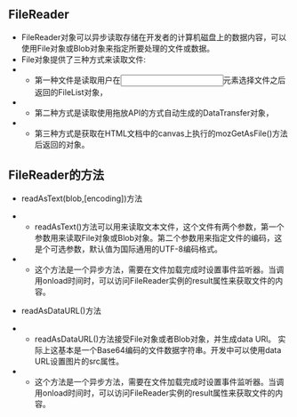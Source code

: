 ## FileReader
- FileReader对象可以异步读取存储在开发者的计算机磁盘上的数据内容，可以使用File对象或Blob对象来指定所要处理的文件或数据。
- File对象提供了三种方式来读取文件:
- - 第一种文件是读取用户在<input>元素选择文件之后返回的FileList对象，
- - 第二种方式是读取使用拖放API的方式自动生成的DataTransfer对象，
- - 第三种方式是获取在HTML文档中的canvas上执行的mozGetAsFile()方法后返回的对象。
## FileReader的方法
-  readAsText(blob,[encoding])方法
- - readAsText()方法可以用来读取文本文件，这个文件有两个参数，第一个参数用来读取File对象或Blob对象。第二个参数用来指定文件的编码，这是个可选参数，默认值为国际通用的UTF-8编码格式。
- - 这个方法是一个异步方法，需要在文件加载完成时设置事件监听器。当调用onload时间时，可以访问FileReader实例的result属性来获取文件的内容。

- readAsDataURL()方法
- - readAsDataURL()方法接受File对象或者Blob对象，并生成data URl。 实际上这基本是一个Base64编码的文件数据字符串。开发中可以使用data URL设置图片的src属性。
- - 这个方法是一个异步方法，需要在文件加载完成时设置事件监听器。当调用onload时间时，可以访问FileReader实例的result属性来获取文件的内容。